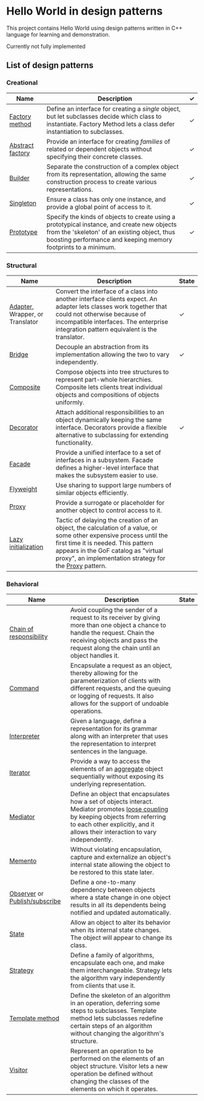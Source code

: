 # Hello World in design patterns

This project contains Hello World using design patterns written in C++ language for learning and demonstration.

Currently not fully implemented

## List of design patterns

### Creational
| Name                                                         | Description                                                  | ✓ |
| ------------------------------------------------------------ | ------------------------------------------------------------ | -------------------- |
| [Factory method](https://en.wikipedia.org/wiki/Factory_method_pattern) | Define an interface for creating a *single* object, but let subclasses decide which class to instantiate. Factory Method lets a class defer instantiation to subclasses. | ✓ |
| [Abstract factory](https://en.wikipedia.org/wiki/Abstract_factory_pattern) | Provide an interface for creating *families* of related or dependent objects without specifying their concrete classes. | ✓ |
| [Builder](https://en.wikipedia.org/wiki/Builder_pattern)     | Separate the construction of a complex object from its representation, allowing the same construction process to create various representations. | ✓ |
| [Singleton](https://en.wikipedia.org/wiki/Singleton_pattern) | Ensure a class has only one instance, and provide a global point of access to it. | ✓ |
| [Prototype](https://en.wikipedia.org/wiki/Prototype_pattern) | Specify the kinds of objects to create using a prototypical instance, and create new objects from the 'skeleton' of an existing object, thus boosting performance and keeping memory footprints to a minimum. | ✓ |
### Structural
| Name                                                         | Description                                                  | State |
| ------------------------------------------------------------ | ------------------------------------------------------------ | -------------------- |
| [Adapter](https://en.wikipedia.org/wiki/Adapter_pattern), Wrapper, or Translator | Convert the interface of a class into another interface clients expect. An adapter lets classes work together that could not otherwise because of incompatible interfaces. The enterprise integration pattern equivalent is the translator. | ✓ |
| [Bridge](https://en.wikipedia.org/wiki/Bridge_pattern)       | Decouple an abstraction from its implementation allowing the two to vary independently. | ✓ |
| [Composite](https://en.wikipedia.org/wiki/Composite_pattern) | Compose objects into tree structures to represent part-whole hierarchies. Composite lets clients treat individual objects and compositions of objects uniformly. |  |
| [Decorator](https://en.wikipedia.org/wiki/Decorator_pattern) | Attach additional responsibilities to an object dynamically keeping the same interface. Decorators provide a flexible alternative to subclassing for extending functionality. | ✓ |
| [Facade](https://en.wikipedia.org/wiki/Facade_pattern)       | Provide a unified interface to a set of interfaces in a subsystem. Facade defines a higher-level interface that makes the subsystem easier to use. |  |
| [Flyweight](https://en.wikipedia.org/wiki/Flyweight_pattern) | Use sharing to support large numbers of similar objects efficiently. |  |
| [Proxy](https://en.wikipedia.org/wiki/Proxy_pattern)         | Provide a surrogate or placeholder for another object to control access to it. |  |
| [Lazy initialization](https://en.wikipedia.org/wiki/Lazy_initialization) | Tactic of delaying the creation of an object, the calculation of a value, or some other expensive process until the first time it is needed. This pattern appears in the GoF catalog as "virtual proxy", an implementation strategy for the [Proxy](https://en.wikipedia.org/wiki/Proxy_pattern) pattern. |  |


### Behavioral
| Name                                                         | Description                                                  | State |
| ------------------------------------------------------------ | ------------------------------------------------------------ | -------------------- |
| [Chain of responsibility](https://en.wikipedia.org/wiki/Chain_of_responsibility_pattern) | Avoid coupling the sender of a request to its receiver by giving more than one object a chance to handle the request. Chain the receiving objects and pass the request along the chain until an object handles it. |  |
| [Command](https://en.wikipedia.org/wiki/Command_pattern)     | Encapsulate a request as an object, thereby allowing for the parameterization of clients with different requests, and the queuing or logging of requests. It also allows for the support of undoable operations. |  |
| [Interpreter](https://en.wikipedia.org/wiki/Interpreter_pattern) | Given a language, define a representation for its grammar along with an interpreter that uses the representation to interpret sentences in the language. |  |
| [Iterator](https://en.wikipedia.org/wiki/Iterator_pattern)   | Provide a way to access the elements of an [aggregate](https://en.wikipedia.org/wiki/Aggregate_pattern) object sequentially without exposing its underlying representation. |  |
| [Mediator](https://en.wikipedia.org/wiki/Mediator_pattern)   | Define an object that encapsulates how a set of objects interact. Mediator promotes [loose coupling](https://en.wikipedia.org/wiki/Loose_coupling) by keeping objects from referring to each other explicitly, and it allows their interaction to vary independently. |  |
| [Memento](https://en.wikipedia.org/wiki/Memento_pattern)     | Without violating encapsulation, capture and externalize an object's internal state allowing the object to be restored to this state later. |  |
| [Observer](https://en.wikipedia.org/wiki/Observer_pattern) or [Publish/subscribe](https://en.wikipedia.org/wiki/Publish/subscribe) | Define a one-to-many dependency between objects where a state change in one object results in all its dependents being notified and updated automatically. |  |
| [State](https://en.wikipedia.org/wiki/State_pattern)         | Allow an object to alter its behavior when its internal state changes. The object will appear to change its class. |  |
| [Strategy](https://en.wikipedia.org/wiki/Strategy_pattern)   | Define a family of algorithms, encapsulate each one, and make them interchangeable. Strategy lets the algorithm vary independently from clients that use it. |  |
| [Template method](https://en.wikipedia.org/wiki/Template_method_pattern) | Define the skeleton of an algorithm in an operation, deferring some steps to subclasses. Template method lets subclasses redefine certain steps of an algorithm without changing the algorithm's structure. |  |
| [Visitor](https://en.wikipedia.org/wiki/Visitor_pattern)     | Represent an operation to be performed on the elements of an object structure. Visitor lets a new operation be defined without changing the classes of the elements on which it operates. |  |

